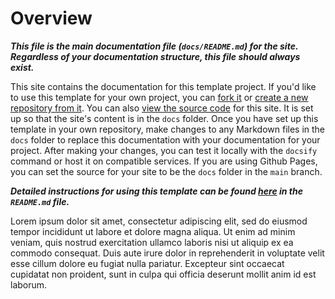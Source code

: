 # Overview

***This file is the main documentation file (`docs/README.md`) for the site. Regardless of your documentation structure, this file should always exist.***

This site contains the documentation for this template project.  If you'd like to use this template for your own project, you can [fork it](https://github.com/tspauld98/basic-docsify-gh-template/fork) or [create a new repository from it](https://github.com/new?template_name=basic-docsify-gh-template).  You can also [view the source code](https://github.com/tspauld98/basic-docsify-gh-template) for this site.  It is set up so that the site's content is in the `docs` folder.  Once you have set up this template in your own repository, make changes to any Markdown files in the `docs` folder to replace this documentation with your documentation for your project.  After making your changes, you can test it locally with the `docsify` command or host it on compatible services.  If you are using Github Pages, you can set the source for your site to be the `docs` folder in the `main` branch.

***Detailed instructions for using this template can be found [here](https://github.com/tspauld98/basic-docsify-gh-template) in the `README.md` file.***

Lorem ipsum dolor sit amet, consectetur adipiscing elit, sed do eiusmod tempor incididunt ut labore et dolore magna aliqua. Ut enim ad minim veniam, quis nostrud exercitation ullamco laboris nisi ut aliquip ex ea commodo consequat. Duis aute irure dolor in reprehenderit in voluptate velit esse cillum dolore eu fugiat nulla pariatur. Excepteur sint occaecat cupidatat non proident, sunt in culpa qui officia deserunt mollit anim id est laborum.
